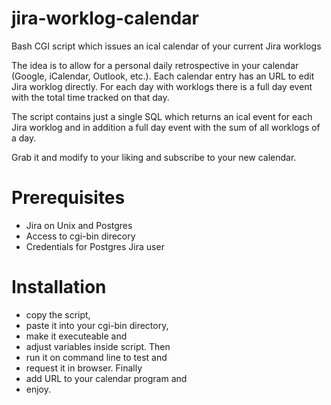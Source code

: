 jira-worklog-calendar
=====================

Bash CGI script which issues an ical calendar of your current Jira worklogs

The idea is to allow for a personal daily retrospective in your calendar (Google, iCalendar, Outlook, etc.). Each calendar entry has an URL to edit Jira worklog directly. For each day with worklogs there is a full day event with the total time tracked on that day.

The script contains just a single SQL which returns an ical event for each Jira worklog and in addition a full day event with the sum of all worklogs of a day.

Grab it and modify to your liking and subscribe to your new calendar.

Prerequisites
=============
- Jira on Unix and Postgres
- Access to cgi-bin direcory
- Credentials for Postgres Jira user

Installation
============

- copy the script,
- paste it into your cgi-bin directory, 
- make it executeable and 
- adjust variables inside script. Then
- run it on command line to test and 
- request it in browser. Finally
- add URL to your calendar program and
- enjoy.
